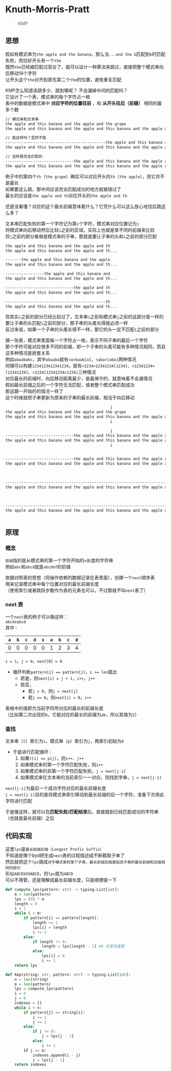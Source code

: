 ---
---

# Knuth-Morris-Pratt

>KMP

## 思想

假如有模式串为`the apple and the banana`，那么当`...and the b`匹配到`b`时匹配失败，而恰好开头有一个`the`  
既然`the`已经被匹配过契合了，就可以设计一种算法来跳过，直接把整个模式串向后移动18个字符  
让开头这个`the`对齐到原先第二个`the`的位置，避免重复匹配  

KMP怎么知道该跳多少、跳到哪呢？  不会漏掉中间的匹配吗？  
它设计了一个表，模式串的每个字符占一格  
表中的数据是模式串中 **对应字符的位置往前** ，和 **从开头往后（前缀）** 相同的最多个数  

```txt
// 模式串和文本串
the apple and this banana and the apple and the grape
the apple and this banana and the apple and this banana and the apple and the grape are delicious, then my mother told me these fruits are also healthy...

// 能这样吗？显然不能
--------------------------------------------the apple and this banana and the apple and the grape
the apple and this banana and the apple and this banana and the apple and the grape are delicious, then my mother told me these fruits are also healthy...

// 这样是完全匹配的
------------------------------the apple and this banana and the apple and the grape
the apple and this banana and the apple and this banana and the apple and the grape are delicious, then my mother told me these fruits are also healthy...
```

例子中的第四个`th`（`the grape`）确实可以对应开头的`th`（`the apple`），但它并不是最长  
如果要这么跳，那中间应该完全匹配成功的地方就被错过了  
最长的应该是`the apple and th`对应开头的`the apple and th`  

还是没看懂？对应的这个最长前缀意味着什么？它凭什么可以这么放心地往后跳这么多？  

文本串匹配失败的第一个字符记为第`i`个字符，模式串对应位置记为`j`  
将模式串向后移动然后比较`i`之前的区域，实际上也就是拿不同的前缀来比较  
将`j`之前的部分看做是模式串的子串，那就是要让子串的头和`i`之前的部分匹配  

```txt
the apple and this banana and the apple and th
the apple and this banana and the apple and th...

-------the apple and this banana and the apple
the apple and this banana and the apple and th...

-----------------the apple and this banana and
the apple and this banana and the apple and th...

------------------------------the apple and th
the apple and this banana and the apple and th...

--------------------------------------------th
the apple and this banana and the apple and th...
```

但其实`i`之前的部分已经比较过了，文本串`i`之前和模式串`j`之前的这部分是一样的  
要让子串的头匹配`i`之前的部分，那子串的头尾长得就必须一样  
反过来说，如果一个子串的头尾长得不一样，那它的头一定不匹配`i`之前的部分

搞一张表，模式串里面每一个字符占一格，表示不同子串的最后一个字符  
那个字符可能对应很多不同的前缀，即一个子串的头尾可能有多种情况相同，而且这多种情况是嵌套关系  
例如`abaababc`，其中`abaaba`就有`<a>baab[a]`、`<aba>[aba]`两种情况  
同理可以构建`1234123412341234`，就有`<1234>12341234[1234]`、`<12341234>[12341234]`、`<1234[12341234>1234]`三种情况  
对应最长的前缀时，向后移动距离最少，是最保守的，就意味着不会漏情况  
假如最长前缀之后的一个字符无法匹配，或者整个模式串匹配成功  
那这跟一开始的的情况一样了  
这个时候就把子串更新为原来的子串的最长前缀，相当于向后移动  

```txt
                                              j
the apple and this banana and the apple and the grape
the apple and this banana and the apple and this banana and the apple and the grape are delicious, then my mother told me these fruits are also healthy...
                                              i

                                              j                            
------------------------------the apple and this banana and the apple and the grape
the apple and this banana and the apple and this banana and the apple and the grape are delicious, then my mother told me these fruits are also healthy...
                                              i        

                                                                                  j
------------------------------the apple and this banana and the apple and the grape
the apple and this banana and the apple and this banana and the apple and the grape are delicious, then my mother told me these fruits are also healthy...
                                                                                  i             

                                                                                   j                                                    
-----------------------------------------------------------------------------------the apple and this banana and the apple and the grape
the apple and this banana and the apple and this banana and the apple and the grape are delicious, then my mother told me these fruits are also healthy...
                                                                                   i       

                                                                                    j                                                    
------------------------------------------------------------------------------------the apple and this banana and the apple and the grape
the apple and this banana and the apple and this banana and the apple and the grape are delicious, then my mother told me these fruits are also healthy...
                                                                                    i               
```

## 原理

### 概念

`前缀`指的是从模式串的第一个字符开始的`x`长度的字符串  
例如`abc`和`abcd`就是`abcdef`的前缀

依据对照表的思想（将操作依赖的数据记录在表里面），创建一个`next`顺序表  
用来记录模式串中每个位置对应的最长前缀长度  
（使用索引或者跳跃步数作为表的元素也可以，不过那就不叫`next`表了）  

### next 表

一个`next`表的例子可以像这样：  
`abcdxabcd`  
其中  :

| `a` | `b` | `c` | `d` | `x` | `a` | `b` | `c` | `d` |
| --- | --- | --- | --- | --- | --- | --- | --- | --- |
| 0   | 0   | 0   | 0   | 0   | 1   | 2   | 3   | 4   |

`i = 1`，`j = 0`，`next[0] = 0`

+ 循环判断`pattern[i] == pattern[j]`，`i >= len`跳出
  + 若是，则`next[i] = j + 1`，`i++`，`j++`
  + 若否，
    + 若`j > 0`，则`j = next[j]`
    + 若`j == 0`，则`next[i] = 0`，`i++`
  
表格中的值即为当前字符所对应的最长的前缀长度  
（比如第二次出现的`b`，它能对应的最长的前缀为`ab`，所以其值为`2`）

### 查找

文本串（`t`）索引为`i`，模式串（`p`）索引为`j`，两索引初始为`0`  

+ 于是进行匹配循环：
  1. 如果`t[i] == p[j]`，则`i++`、`j++`
  2. 如果模式串的第一个字符匹配失败，则`i++`
  3. 如果模式串的非第一个字符匹配失败，`j = next[j-1]`
  4. 如果模式串在文本串的当前索引一一对应，则找到字串，`j = next[j-1]`

`next[j-1]`为最后一个成功字符对应的最长前缀长度  
`j = next[j-1]`目的是将模式串索引移动到最长前缀的后一个字符，准备下次用此字符进行匹配

于是像这样，就可以在**匹配失败/匹配结束**后，直接跳到已经匹配成功的字符串（也就是最长前缀）之后

## 代码实现

这里`lps`是`最长前缀后缀（Longest Prefix Suffix）`  
不知道是哪个byd把生成`next`表的过程描述成不断截取子串了  
然后就把这个`lps`搞成`对于模式串的某个子串，最长前缀后缀是指该子串的最长前缀和后缀相同的部分`  
形似`ABCDXXXABCD`，则`lps`就为`ABCD`  
可以不用管，还是理解成最长前缀长度，只是顺便提一下

```python
def compute_lps(pattern: str) -> typing.List[int]:
    m = len(pattern)
    lps = [0] * m
    length = 0
    i = 1
    while i < m:
        if pattern[i] == pattern[length]:
            length += 1
            lps[i] = length
            i += 1
        else:
            if length != 0:
                length = lps[length - 1] ## 这里很重要
            else:
                lps[i] = 0
                i += 1
    return lps

def kmp(string: str, pattern: str) -> typing.List[int]:
    n = len(string)
    m = len(pattern)
    lps = compute_lps(pattern)
    i = 0
    j = 0
    indexes = []
    while i < n:
        if pattern[j] == string[i]:
            i += 1
            j += 1
        else:
            if j != 0:
                j = lps[j - 1]
            else:
                i += 1
        if j == m:
            indexes.append(i - j)
            j = lps[j - 1]
    return indexes
```
